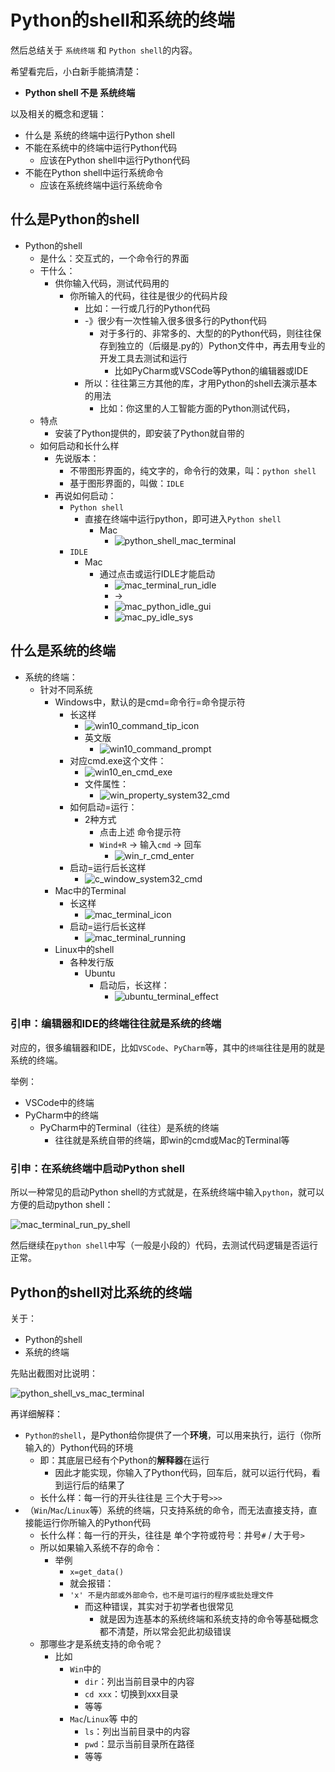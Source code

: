 # Python的shell和系统的终端

然后总结关于 `系统终端` 和 `Python shell`的内容。

希望看完后，小白新手能搞清楚：

* **Python shell 不是 系统终端**

以及相关的概念和逻辑：

* 什么是 系统的终端中运行Python shell
* 不能在系统中的终端中运行Python代码
  * 应该在Python shell中运行Python代码
* 不能在Python shell中运行系统命令
  * 应该在系统终端中运行系统命令

## 什么是Python的shell

* Python的shell
    * 是什么：交互式的，一个命令行的界面
    * 干什么：
        * 供你输入代码，测试代码用的
            * 你所输入的代码，往往是很少的代码片段
                * 比如：一行或几行的Python代码
                * -》很少有一次性输入很多很多行的Python代码
                    * 对于多行的、非常多的、大型的的Python代码，则往往保存到独立的（后缀是.py的）Python文件中，再去用专业的开发工具去测试和运行
                        * 比如PyCharm或VSCode等Python的编辑器或IDE
                * 所以：往往第三方其他的库，才用Python的shell去演示基本的用法
                    * 比如：你这里的人工智能方面的Python测试代码，
    * 特点
        * 安装了Python提供的，即安装了Python就自带的
    * 如何启动和长什么样
        * 先说版本：
            * 不带图形界面的，纯文字的，命令行的效果，叫：`python shell`
            * 基于图形界面的，叫做：`IDLE`
        * 再说如何启动：
            * `Python shell`
                * 直接在终端中运行python，即可进入`Python shell`
                    * Mac
                        * ![python_shell_mac_terminal](../../assets/img/python_shell_mac_terminal.png)
            * `IDLE`
                * Mac
                    * 通过点击或运行IDLE才能启动
                        * ![mac_terminal_run_idle](../../assets/img/mac_terminal_run_idle.png)
                        * ->
                        * ![mac_python_idle_gui](../../assets/img/mac_python_idle_gui.png)
                        * ![mac_py_idle_sys](../../assets/img/mac_py_idle_sys.png)

## 什么是系统的终端

* 系统的终端：
    * 针对不同系统
        * Windows中，默认的是cmd=命令行=命令提示符
            * 长这样
                * ![win10_command_tip_icon](../../assets/img/win10_command_tip_icon.png)
                * 英文版
                    * ![win10_command_prompt](../../assets/img/win10_command_prompt.png)
            * 对应cmd.exe这个文件：
                * ![win10_en_cmd_exe](../../assets/img/win10_en_cmd_exe.png)
                * 文件属性：
                    * ![win_property_system32_cmd](../../assets/img/win_property_system32_cmd.png)
            * 如何启动=运行：
                * 2种方式
                    * 点击上述 命令提示符
                    * `Wind+R` -> 输入`cmd` -> 回车
                        * ![win_r_cmd_enter](../../assets/img/win_r_cmd_enter.png)
            * 启动=运行后长这样
                * ![c_window_system32_cmd](../../assets/img/c_window_system32_cmd.png)
        * Mac中的Terminal
            * 长这样
                * ![mac_terminal_icon](../../assets/img/mac_terminal_icon.png)
            * 启动=运行后长这样
                * ![mac_terminal_running](../../assets/img/mac_terminal_running.png)
        * Linux中的shell
            * 各种发行版
              * Ubuntu
                * 启动后，长这样：
                  * ![ubuntu_terminal_effect](../../assets/img/ubuntu_terminal_effect.jpg)

### 引申：编辑器和IDE的终端往往就是系统的终端

对应的，很多编辑器和IDE，比如`VSCode`、`PyCharm`等，其中的`终端`往往是用的就是系统的终端。

举例：

* VSCode中的终端
* PyCharm中的终端
  * PyCharm中的Terminal（往往）是系统的终端
    * 往往就是系统自带的终端，即win的cmd或Mac的Terminal等

### 引申：在系统终端中启动Python shell

所以一种常见的启动Python shell的方式就是，在系统终端中输入`python`，就可以方便的启动python shell：

![mac_terminal_run_py_shell](../../assets/img/mac_terminal_run_py_shell.jpg)

然后继续在`python shell`中写（一般是小段的）代码，去测试代码逻辑是否运行正常。

## Python的shell对比系统的终端

关于：

* Python的shell
* 系统的终端

先贴出截图对比说明：

![python_shell_vs_mac_terminal](../../assets/img/python_shell_vs_mac_terminal.jpg)

再详细解释：

* `Python的shell`，是Python给你提供了一个**环境**，可以用来执行，运行（你所输入的）Python代码的环境
  * 即：其底层已经有个Python的**解释器**在运行
    * 因此才能实现，你输入了Python代码，回车后，就可以运行代码，看到运行后的结果了
  * 长什么样：每一行的开头往往是 三个大于号`>>>`
* （`Win`/`Mac`/`Linux`等）系统的终端，只支持系统的命令，而无法直接支持，直接能运行你所输入的Python代码
  * 长什么样：每一行的开头，往往是 单个字符或符号：井号`#` / 大于号`>`
  * 所以如果输入系统不存的命令：
    * 举例
      * `x=get_data()`
      * 就会报错：
      * `'x' 不是内部或外部命令，也不是可运行的程序或批处理文件`
        * 而这种错误，其实对于初学者也很常见
          * 就是因为连基本的系统终端和系统支持的命令等基础概念都不清楚，所以常会犯此初级错误
  * 那哪些才是系统支持的命令呢？
    * 比如
      * `Win`中的
        * `dir`：列出当前目录中的内容
        * `cd xxx`：切换到xxx目录
        * 等等
      * `Mac`/`Linux`等 中的
        * `ls`：列出当前目录中的内容
        * `pwd`：显示当前目录所在路径
        * 等等
